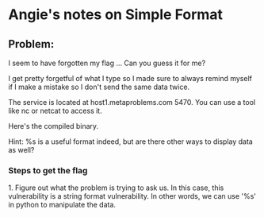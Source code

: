 <h1>Angie's notes on Simple Format</h1>

<h2>Problem:</h2>
<p>I seem to have forgotten my flag ... Can you guess it for me? 
  
  I get pretty forgetful of what I type so I made sure to always remind myself if I make a mistake so I don't send the same data twice.

  The service is located at host1.metaproblems.com 5470. You can use a tool like nc or netcat to access it.

  Here's the compiled binary.

  Hint: %s is a useful format indeed, but are there other ways to display data as well?</p>
  
 <h3>Steps to get the flag</h3>
 
 <p>1. Figure out what the problem is trying to ask us. In this case, this vulnerability is a string format vulnerability. In other words, we can use '%s' in python to manipulate the data. 
    <!---2. This is a pwn challenge. We can solve this challenge in several ways. In this case, I will use the pwn library from Python.--> </p>
 

